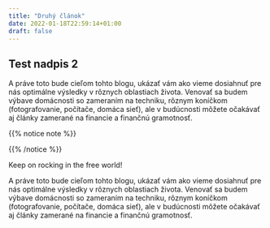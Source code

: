 ```yaml
---
title: "Druhý článok"
date: 2022-01-18T22:59:14+01:00
draft: false
---
```


## Test nadpis 2

A práve toto bude cieľom tohto blogu, ukázať vám ako vieme dosiahnuť pre nás optimálne výsledky v rôznych oblastiach života. Venovať sa budem výbave domácnosti so zameraním na techniku, rôznym koníčkom (fotografovanie, počítače, domáca sieť), ale v budúcnosti môžete očakávať aj články zamerané na financie a finančnú gramotnosť.


{{% notice note %}}

{{% /notice %}}


Keep on rocking in the free world!

A práve toto bude cieľom tohto blogu, ukázať vám ako vieme dosiahnuť pre nás optimálne výsledky v rôznych oblastiach života. Venovať sa budem výbave domácnosti so zameraním na techniku, rôznym koníčkom (fotografovanie, počítače, domáca sieť), ale v budúcnosti môžete očakávať aj články zamerané na financie a finančnú gramotnosť.

